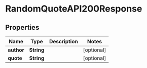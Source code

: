 

# RandomQuoteAPI200Response


## Properties

| Name | Type | Description | Notes |
|------------ | ------------- | ------------- | -------------|
|**author** | **String** |  |  [optional] |
|**quote** | **String** |  |  [optional] |



